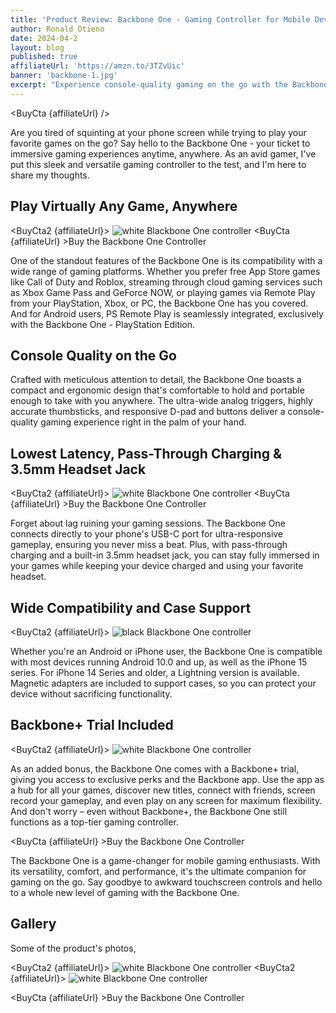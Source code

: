 ```yaml
---
title: 'Product Review: Backbone One - Gaming Controller for Mobile Device, Android and iPhone'
author: Ronald Otieno
date: 2024-04-2
layout: blog
published: true
affiliateUrl: 'https://amzn.to/3TZvUic'
banner: 'backbone-1.jpg'
excerpt: "Experience console-quality gaming on the go with the Backbone One - the ultimate mobile gaming controller. With wide compatibility, low latency, and ergonomic design, it's your ticket to immersive gaming experiences anywhere, anytime"
---
```

<script>
import Img from '$lib/components/custom/Img.svelte'
import BuyCta from '$lib/components/blog/BuyCta.svelte'
import BuyCta2 from '$lib/components/blog/BuyCta2.svelte'
</script>

<BuyCta {affiliateUrl} />


Are you tired of squinting at your phone screen while trying to play your favorite games on the go? Say hello to the Backbone One - your ticket to immersive gaming experiences anytime, anywhere. As an avid gamer, I've put this sleek and versatile gaming controller to the test, and I'm here to share my thoughts.

## Play Virtually Any Game, Anywhere

<BuyCta2 {affiliateUrl}>
<Img src="/blogImages/backbone-app.jpg" alt="white Blackbone One controller"/>
</BuyCta2>
<BuyCta {affiliateUrl} >Buy the Backbone One Controller</BuyCta>

One of the standout features of the Backbone One is its compatibility with a wide range of gaming platforms. Whether you prefer free App Store games like Call of Duty and Roblox, streaming through cloud gaming services such as Xbox Game Pass and GeForce NOW, or playing games via Remote Play from your PlayStation, Xbox, or PC, the Backbone One has you covered. And for Android users, PS Remote Play is seamlessly integrated, exclusively with the Backbone One - PlayStation Edition.

## Console Quality on the Go
Crafted with meticulous attention to detail, the Backbone One boasts a compact and ergonomic design that's comfortable to hold and portable enough to take with you anywhere. The ultra-wide analog triggers, highly accurate thumbsticks, and responsive D-pad and buttons deliver a console-quality gaming experience right in the palm of your hand.

## Lowest Latency, Pass-Through Charging & 3.5mm Headset Jack

<BuyCta2 {affiliateUrl}>
<Img src="/blogImages/backbone-2.jpg" alt="white Blackbone One controller"/>
</BuyCta2>
<BuyCta {affiliateUrl} >Buy the Backbone One Controller</BuyCta>

Forget about lag ruining your gaming sessions. The Backbone One connects directly to your phone's USB-C port for ultra-responsive gameplay, ensuring you never miss a beat. Plus, with pass-through charging and a built-in 3.5mm headset jack, you can stay fully immersed in your games while keeping your device charged and using your favorite headset.

## Wide Compatibility and Case Support

<BuyCta2 {affiliateUrl}>
<Img src="/blogImages/backbone-backview.jpg" alt="black Blackbone One controller"/>
</BuyCta2>

Whether you're an Android or iPhone user, the Backbone One is compatible with most devices running Android 10.0 and up, as well as the iPhone 15 series. For iPhone 14 Series and older, a Lightning version is available. Magnetic adapters are included to support cases, so you can protect your device without sacrificing functionality.

## Backbone+ Trial Included

<BuyCta2 {affiliateUrl}>
<Img src="/blogImages/backbone-app.jpg" alt="white Blackbone One controller"/>
</BuyCta2>

As an added bonus, the Backbone One comes with a Backbone+ trial, giving you access to exclusive perks and the Backbone app. Use the app as a hub for all your games, discover new titles, connect with friends, screen record your gameplay, and even play on any screen for maximum flexibility. And don't worry – even without Backbone+, the Backbone One still functions as a top-tier gaming controller.

<BuyCta {affiliateUrl} >Buy the Backbone One Controller</BuyCta>

The Backbone One is a game-changer for mobile gaming enthusiasts. With its versatility, comfort, and performance, it's the ultimate companion for gaming on the go. Say goodbye to awkward touchscreen controls and hello to a whole new level of gaming with the Backbone One.

## Gallery
Some of the product's photos,

<BuyCta2 {affiliateUrl}>
<Img src="/pinnable/backbone-one-pin.jpg" alt="white Blackbone One controller"/>
</BuyCta2>
<BuyCta2 {affiliateUrl}>
<Img src="/pinnable/backbone-one-pin2.jpg" alt="white Blackbone One controller"/>
</BuyCta2>

<BuyCta {affiliateUrl} >Buy the Backbone One Controller</BuyCta>
